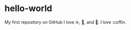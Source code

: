 # hello-world
My first repository on GitHub
I love :coffee:, :pizza:, and :dancer:.
I love :coffin.
